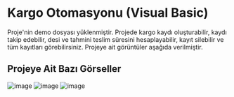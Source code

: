 # Kargo Otomasyonu (Visual Basic)
Proje'nin demo dosyası yüklenmiştir. Projede kargo kaydı oluşturabilir, kaydı takip edebilir, desi ve tahmini teslim süresini hesaplayabilir, kayıt silebilir ve tüm kayıtları görebilirsiniz. Projeye ait görüntüler aşağıda verilmiştir.

## Projeye Ait Bazı Görseller

![image](https://github.com/furkan-karapinar/Kargo-Otomasyonu/assets/159263067/139d4b4a-e498-43cf-968d-8315aba5a5e7)
![image](https://github.com/furkan-karapinar/Kargo-Otomasyonu/assets/159263067/e80fbc7f-dc10-457f-b975-642c127ad5b6)
![image](https://github.com/furkan-karapinar/Kargo-Otomasyonu/assets/159263067/4b30d756-0268-4b0f-9a41-b753a4698fa9)

